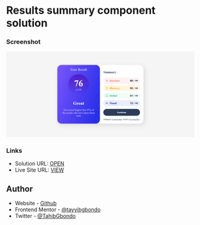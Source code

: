 # Results summary component solution

### Screenshot

![Desktop View](./screenshot/desk.png)

### Links

- Solution URL: [OPEN](https://github.com/tayyibGbondo)
- Live Site URL: [VIEW](https://summary-component-tayyib.netlify.app/)

## Author

- Website - [Github](https://github.com/tayyibGbondo)
- Frontend Mentor - [@tayyibgbondo](https://www.frontendmentor.io/profile/tayyyibgbondo)
- Twitter - [@TahibGbondo](https://www.twitter.com/TahibGbondo)
